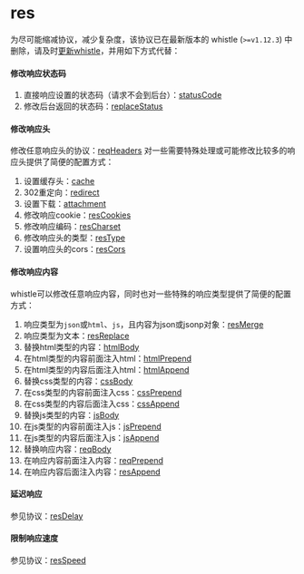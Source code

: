 # res
为尽可能缩减协议，减少复杂度，该协议已在最新版本的 whistle (`>=v1.12.3`) 中删除，请及时[更新whistle](../update.html)，并用如下方式代替：

#### 修改响应状态码
1. 直接响应设置的状态码（请求不会到后台）：[statusCode](./statusCode.html)
2. 修改后台返回的状态码：[replaceStatus](./replaceStatus.html)

#### 修改响应头
修改任意响应头的协议：[reqHeaders](./resHeaders.html)
对一些需要特殊处理或可能修改比较多的响应头提供了简便的配置方式：
1. 设置缓存头：[cache](./cache.html)
2. 302重定向：[redirect](./redirect.html)
3. 设置下载：[attachment](./attachment.html)
4. 修改响应cookie：[resCookies](./resCookies.html)
5. 修改响应编码：[resCharset](./resCharset.html)
6. 修改响应头的类型：[resType](./resType.html)
7. 设置响应头的cors：[resCors](./resCors.html)

#### 修改响应内容
whistle可以修改任意响应内容，同时也对一些特殊的响应类型提供了简便的配置方式：
1. 响应类型为`json`或`html`、`js`，且内容为json或jsonp对象：[resMerge](./resMerge.html)
2. 响应类型为文本：[resReplace](./resReplace.html)
3. 替换html类型的内容：[htmlBody](./htmlBody.html)
4. 在html类型的内容前面注入html：[htmlPrepend](./htmlPrepend.html)
5. 在html类型的内容后面注入html：[htmlAppend](./htmlAppend.html)
6. 替换css类型的内容：[cssBody](./cssBody.html)
7. 在css类型的内容前面注入css：[cssPrepend](./cssPrepend.html)
8. 在css类型的内容后面注入css：[cssAppend](./cssAppend.html)
9. 替换js类型的内容：[jsBody](./jsBody.html)
10. 在js类型的内容前面注入js：[jsPrepend](./jsPrepend.html)
11. 在js类型的内容后面注入js：[jsAppend](./jsAppend.html)
12. 替换响应内容：[reqBody](./reqBody.html)
13. 在响应内容前面注入内容：[reqPrepend](./reqPrepend.html)
14. 在响应内容后面注入内容：[resAppend](resAppend.html)


#### 延迟响应
参见协议：[resDelay](./resDelay.html)

#### 限制响应速度
参见协议：[resSpeed](./resSpeed.html)
